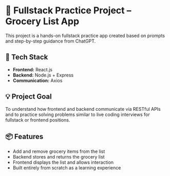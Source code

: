 # 🛒 Fullstack Practice Project – Grocery List App

This project is a hands-on fullstack practice app created based on prompts and step-by-step guidance from ChatGPT.

## 🔧 Tech Stack

- **Frontend:** React.js  
- **Backend:** Node.js + Express  
- **Communication:** Axios

## 💡 Project Goal

To understand how frontend and backend communicate via RESTful APIs and to practice solving problems similar to live coding interviews for fullstack or frontend positions.

## 📦 Features

- Add and remove grocery items from the list
- Backend stores and returns the grocery list
- Frontend displays the list and allows interaction
- Built entirely from scratch as a learning experience
